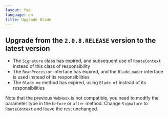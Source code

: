 ```yaml
---
layout: faq
language: en
title: Upgrade Blade
---
```


## Upgrade from the `2.0.8.RELEASE` version to the latest version

- The `Signature` class has expired, and subsequent use of `RouteContext` instead of this class of responsibility
- The `BeanProcessor` interface has expired, and the `BladeLoader` interface is used instead of its responsibilities
- The `Blade.me` method has expired, using `Blade.of` instead of its responsibilities

Note that the previous `WebHook` is not compatible, you need to modify the parameter type in the `before` or `after` method.
Change `Signature` to `RouteContext` and leave the rest unchanged.